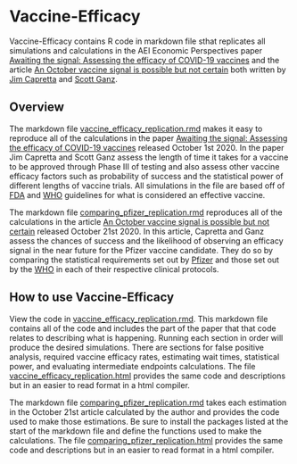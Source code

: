 # Vaccine-Efficacy

Vaccine-Efficacy contains R code in markdown file sthat replicates all simulations and calculations in the AEI Economic Perspectives paper [Awaiting the signal: Assessing the efficacy of COVID-19 vaccines](https://www.aei.org/research-products/report/awaiting-the-signal-assessing-the-efficacy-of-covid-19-vaccines/) and the article [An October vaccine signal is possible but not certain](https://www.aei.org/articles/an-october-vaccine-signal-is-possible-but-not-certain/) both written by [Jim Capretta](https://www.aei.org/profile/james-c-capretta/) and [Scott Ganz](https://www.aei.org/profile/scott-c-ganz/).

## Overview

The markdown file [vaccine_efficacy_replication.rmd](https://github.com/kieran-allsop/Vaccine-Efficacy/blob/master/vaccine_efficacy_replication.Rmd) makes it easy to reproduce all of the calculations in the paper [Awaiting the signal: Assessing the efficacy of COVID-19 vaccines](https://www.aei.org/research-products/report/awaiting-the-signal-assessing-the-efficacy-of-covid-19-vaccines/) released October 1st 2020. In the paper Jim Capretta and Scott Ganz assess the length of time it takes for a vaccine to be approved through Phase III of testing and also assess other vaccine efficacy factors such as probability of success and the statistical power of different lengths of vaccine trials. All simulations in the file are based off of [FDA](https://www.fda.gov/media/139638/download) and [WHO](https://www.who.int/publications/i/item/an-international-randomised-trial-of-candidate-vaccines-against-covid-19) guidelines for what is considered an effective vaccine. 

The markdown file [comparing_pfizer_replication.rmd](https://github.com/kieran-allsop/Vaccine-Efficacy/blob/master/comparing_pfizer_replication.Rmd) reproduces all of the calculations in the article [An October vaccine signal is possible but not certain](https://www.aei.org/articles/an-october-vaccine-signal-is-possible-but-not-certain/) released October 21st 2020. In this article, Capretta and Ganz assess the chances of success and the likelihood of observing an efficacy signal in the near future for the Pfizer vaccine candidate. They do so by comparing the statistical requirements set out by [Pfizer](https://pfe-pfizercom-d8-prod.s3.amazonaws.com/2020-09/C4591001_Clinical_Protocol_0.pdf) and those set out by the [WHO](https://www.who.int/publications/i/item/an-international-randomised-trial-of-candidate-vaccines-against-covid-19) in each of their respective clinical protocols. 

## How to use Vaccine-Efficacy

View the code in [vaccine_efficacy_replication.rmd](https://github.com/kieran-allsop/Vaccine-Efficacy/blob/master/vaccine_efficacy_replication.Rmd). This markdown file contains all of the code and includes the part of the paper that that code relates to describing what is happening. Running each section in order will produce the desired simulations. There are sections for false positive analysis, required vaccine efficacy rates, estimating wait times, statistical power, and evaluating intermediate endpoints calculations. The file [vaccine_efficacy_replication.html](https://github.com/kieran-allsop/Vaccine-Efficacy/blob/master/vaccine_efficacy_replication.html) provides the same code and descriptions but in an easier to read format in a html compiler.

The markdown file [comparing_pfizer_replication.rmd](https://github.com/kieran-allsop/Vaccine-Efficacy/blob/master/comparing_pfizer_replication.Rmd) takes each estimation in the October 21st article calculated by the author and provides the code used to make those estimations. Be sure to install the packages listed at the start of the markdown file and define the functions used to make the calculations. The file [comparing_pfizer_replication.html](https://github.com/kieran-allsop/Vaccine-Efficacy/blob/master/comparing_pfizer_replication.html) provides the same code and descriptions but in an easier to read format in a html compiler.
